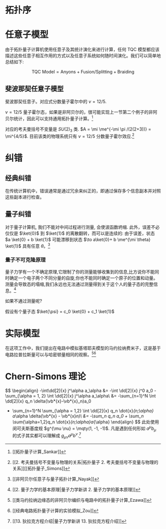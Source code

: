 
# 拓扑序


# 任意子模型

由于拓扑量子计算机使用任意子及其统计演化来进行计算，任何 TQC 模型都应该描述这些任意子相互作用的方式以及任意子系统如何随时间演化。我们可以简单地总结如下:

$$
\text{TQC Model}=\text{Anyons}+\text{Fusion/Splitting}+\text{Braiding}
$$
## 斐波那契任意子模型
斐波那契任意子。对应式分数量子霍尔中的 $\nu = 12/5$.

$\nu= 12/5$ 量子霍尔态，如果是非阿贝尔的，很可能实现上一节第二个例子的非阿贝尔统计，因此可以支持通用拓扑量子计算。[^5]

对应的考夫曼括号不变量是 $SU(2)_3$ 类. $A = \mi \me^{-\mi \pi /(2(2+3))} = \mi^{4/5}$. 目前该类的物理系统只有 $\nu = 12/5$ 分数量子霍尔效应.[^6]

# 纠错

## 经典纠错

在传统计算机中，错误通常是通过冗余来纠正的，即通过保存多个信息副本并对照这些副本进行检查。

## 量子纠错

对于量子计算机, 我们不能对中间过程进行测量, 会使波函数坍缩. 此外，误差不必仅仅是 $\ket{0}$ 到 $\ket{1}$ 的离散翻转，而可以是连续的: 由于误差，状态 $a \ket{0} + b \ket{1}$ 可能漂移到状态 $\to a\ket{0}+ b \me^{\mi \theta} \ket{1}$ 具有任意 $\theta$。[^1]


### 量子不可克隆原理

量子力学有一个不确定原理,它限制了你的测量能够收集到的信息,比方说你不能同时确定一个电子两个不同分量的自旋,你也不能同时确定一个原子的位置和动量。测量会导致态的塌缩,我们永远也无法通过测量得到关于这个人的量子态的完整信息。[^2]

如果不通过测量呢? 

假设有个量子态 $\ket{\psi} = c_0 \ket{0} + c_1 \ket{1}$


# 实际模型



在这项工作中，我们提出在电路中模拟基塔耶夫模型的马约拉纳费米子，这是基于电路拉普拉斯量可以与哈密顿量相同的观察。[^7][^8]


# Chern-Simons 理论

$$
\begin{align}
-\int\dd[2]{x} j^\alpha a_\alpha
&= -\int \dd[2]{x} j^0 a_0 - \sum_{\alpha = 1, 2}
\int \dd[2]{x} j^\alpha a_\alpha\\
&= -\sum_{n=1}^N \int \dd[2]{x} q_n \delta(\vb*{x}-\vb*{x}_n)a_0
+ \sum_{n=1}^N \sum_{\alpha = 1,2} \int \dd[2]{x} q_n \dot{x}_{n;\alpha} a_\alpha \delta(\vb*{x} - \vb*{x}_n)\\
&= -\sum_n q_n a_0 + \sum_n \sum_{\alpha=1,2}q_n \dot{x}_{n;\alpha}a_{\alpha}
\end{align}
$$
此处使用闵可夫斯基度规 $g^{\mu \nu} = \mqty(1, -1, -1)$. 凡是遇到任何形如 $a^\mu b_\mu$ 的式子其实都可以理解成 $g_{\mu \nu} a^\mu b^\nu$.[^10]




[^1]: [[非阿贝尔任意子与量子拓扑计算_Nayak]]
[^2]: [[2. 量子力学的基本原理|量子力学新讲 2. 量子力学的基本原理]]
[^3]: [[任意子_量子计算导论与应用_Belaloui]]
[^4]: S. Trebst, M. Troyer, Z. Wang, and A. W. W. Ludwig, “A short introduction to fibonacci anyon models,” Progress of Theoretical Physics Supplement, vol. 176, p. 384–407, 2008.
[^5]: [[拓扑量子计算_Sankar]]
[^6]: [[2. 考夫曼括号不变量与物理的关系|拓扑量子 2. 考夫曼括号不变量与物理的关系]][[拓扑量子_Simons]]
[^7]: [[类马约拉纳边缘态的非阿贝尔编织与电路中的拓扑量子计算_Ezawa]]
[^8]: [[经典电路拓扑量子计算的实验模拟_Zou]]
[^9]: [[拓扑量子计算导论_Pachos]]
[^10]: [[13. 狄拉克方程介绍|量子力学新讲 13. 狄拉克方程介绍]]




